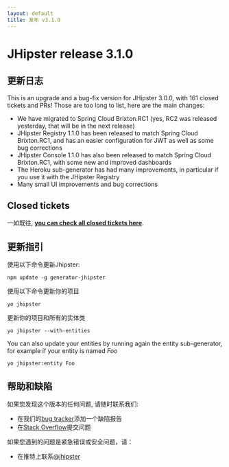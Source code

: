 ```yaml
---
layout: default
title: 发布 v3.1.0
---
```


JHipster release 3.1.0
==================

更新日志
----------

This is an upgrade and a bug-fix version for JHipster 3.0.0, with 161 closed tickets and PRs! Those are too long to list, here are the main changes:

- We have migrated to Spring Cloud Brixton.RC1 (yes, RC2 was released yesterday, that will be in the next release)
- JHipster Registry 1.1.0 has been released to match Spring Cloud Brixton.RC1, and has an easier configuration for JWT as well as some bug corrections
- JHipster Console 1.1.0 has also been released to match Spring Cloud Brixton.RC1, with some new and improved dashboards
- The Heroku sub-generator has had many improvements, in particular if you use it with the JHipster Registry
- Many small UI improvements and bug corrections

Closed tickets
------------
一如既往, __[you can check all closed tickets here](https://github.com/jhipster/generator-jhipster/issues?q=milestone%3A3.1.0+is%3Aclosed)__.

更新指引
------------

使用以下命令更新Jhipster:

```
npm update -g generator-jhipster
```

使用以下命令更新你的项目

```
yo jhipster
```

更新你的项目和所有的实体类

```
yo jhipster --with-entities
```

You can also update your entities by running again the entity sub-generator, for example if your entity is named _Foo_

```
yo jhipster:entity Foo
```

帮助和缺陷
--------------

如果您发现这个版本的任何问题, 请随时联系我们:

- 在我们的[bug tracker](https://github.com/jhipster/generator-jhipster/issues?state=open)添加一个缺陷报告
- 在[Stack Overflow](http://stackoverflow.com/tags/jhipster/info)提交问题

如果您遇到的问题是紧急错误或安全问题，请：

- 在推特上联系[@jhipster](https://twitter.com/jhipster)
